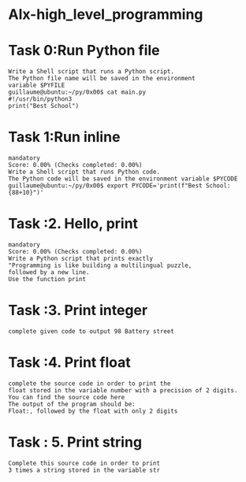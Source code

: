 # Alx-high_level_programming
# Task 0:Run Python file
    Write a Shell script that runs a Python script.
    The Python file name will be saved in the environment
    variable $PYFILE
    guillaume@ubuntu:~/py/0x00$ cat main.py 
    #!/usr/bin/python3
    print("Best School")

# Task 1:Run inline
    mandatory
    Score: 0.00% (Checks completed: 0.00%)
    Write a Shell script that runs Python code.
    The Python code will be saved in the environment variable $PYCODE
    guillaume@ubuntu:~/py/0x00$ export PYCODE='print(f"Best School: {88+10}")'

# Task :2. Hello, print
    mandatory
    Score: 0.00% (Checks completed: 0.00%)
    Write a Python script that prints exactly
    "Programming is like building a multilingual puzzle,
    followed by a new line.
    Use the function print

# Task :3. Print integer
    complete given code to output 98 Battery street

# Task :4. Print float
    complete the source code in order to print the 
    float stored in the variable number with a precision of 2 digits.
    You can find the source code here
    The output of the program should be:
    Float:, followed by the float with only 2 digits

# Task : 5. Print string
    Complete this source code in order to print
    3 times a string stored in the variable str